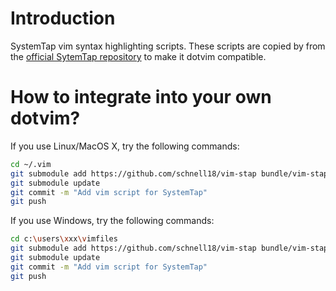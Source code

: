 # Introduction
SystemTap vim syntax highlighting scripts.
These scripts are copied by from the [official SytemTap repository][1]
to make it dotvim compatible.

# How to integrate into your own dotvim?

If you use Linux/MacOS X, try the following commands:
~~~~bash
cd ~/.vim
git submodule add https://github.com/schnell18/vim-stap bundle/vim-stap
git submodule update
git commit -m "Add vim script for SystemTap"
git push
~~~~

If you use Windows, try the following commands:
~~~~bash
cd c:\users\xxx\vimfiles
git submodule add https://github.com/schnell18/vim-stap bundle/vim-stap
git submodule update
git commit -m "Add vim script for SystemTap"
git push
~~~~

[1]: https://sourceware.org/git/gitweb.cgi?p=systemtap.git;a=tree;f=vim;hb=HEAD
